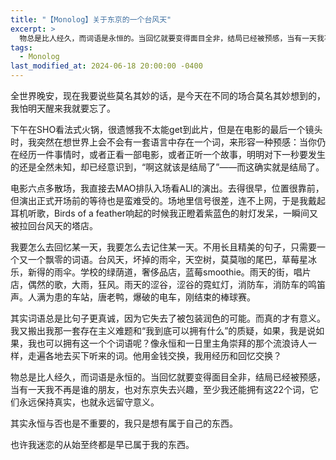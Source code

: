 ```yaml
---
title: "【Monolog】关于东京的一个台风天"
excerpt: >
  物总是比人经久，而词语是永恒的。当回忆就要变得面目全非，结局已经被预感，当有一天我不再是谁的朋友，也对东京失去兴趣，至少我还能拥有这22个词，它们永远保持真实，也就永远留守意义。
tags:
  - Monolog
last_modified_at: 2024-06-18 20:00:00 -0400
---
```


<link href="https://fonts.googleapis.com/css2?family=Noto+Serif+SC&display=swap" rel="stylesheet">

<style>
.page__title {
  font-size: 1.0rem;
  color: #222222;
  font-family: "Noto Serif SC", "PingFang SC", "Microsoft YaHei", serif;
  font-weight: 600;
  line-height: 1.4;
  margin-bottom: 1rem;
}

.page__content p {
  font-size: 0.65rem;
  color: #111111;
  line-height: 1.6;
  font-family: "Noto Serif SC", "PingFang SC", "Microsoft YaHei", serif;
}
</style>

全世界晚安，现在我要说些莫名其妙的话，是今天在不同的场合莫名其妙想到的，我怕明天醒来我就要忘了。

下午在SHO看法式火锅，很遗憾我不太能get到此片，但是在电影的最后一个镜头时，我突然在想世界上会不会有一套语言中存在一个词，来形容一种预感：当你仍在经历一件事情时，或者正看一部电影，或者正听一个故事，明明对下一秒要发生的还是全然未知，却已经意识到，“啊这就该是结局了”——而这确实就是结局了。

电影六点多散场，我直接去MAO排队入场看ALI的演出。去得很早，位置很靠前，但演出正式开场前的等待也是蛮难受的。场地里信号很差，连不上网，于是我戴起耳机听歌，Birds of a feather响起的时候我正瞪着紫蓝色的射灯发呆，一瞬间又被拉回台风天的塔店。

我要怎么去回忆某一天，我要怎么去记住某一天。不用长且精美的句子，只需要一个又一个飘零的词语。台风天，坏掉的雨伞，天空树，莫莫咖的尾巴，草莓星冰乐，新得的雨伞。学校的绿荫道，奢侈品店，蓝莓smoothie。雨天的街，唱片店，偶然的歌，大雨，狂风。雨天的涩谷，涩谷的霓虹灯，消防车，消防车的鸣笛声。人满为患的车站，唐老鸭，爆破的电车，刚结束的棒球赛。

其实词语总是比句子更真诚，因为它失去了被包装润色的可能。而真的才有意义。我又搬出我那一套存在主义难题和“我到底可以拥有什么”的质疑，如果，我是说如果，我也可以拥有这一个个词语呢？像永恒和一日里主角崇拜的那个流浪诗人一样，走遍各地去买下听来的词。他用金钱交换，我用经历和回忆交换？

物总是比人经久，而词语是永恒的。当回忆就要变得面目全非，结局已经被预感，当有一天我不再是谁的朋友，也对东京失去兴趣，至少我还能拥有这22个词，它们永远保持真实，也就永远留守意义。

其实永恒与否也是不重要的，我只是想有属于自己的东西。

也许我迷恋的从始至终都是早已属于我的东西。
